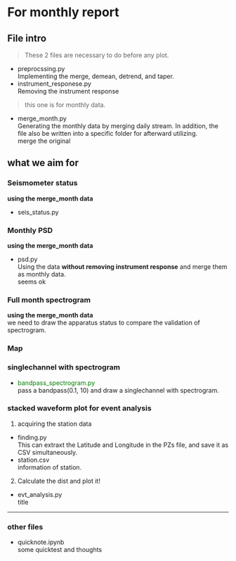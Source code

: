 # For monthly report
## File intro
> These 2 files are necessary to do before any plot.    
* preprocssing.py    
Implementing the merge, demean, detrend, and taper.    
* instrument_responese.py    
Removing the instrument response     
> this one is for monthly data.    
* merge_month.py    
Generating the monthly data by merging daily stream. In addition, the file also be written into a specific folder for afterward utilizing.    
merge the original
## what we aim for
### Seismometer status    
**using the merge_month data**    
* seis_status.py    


### Monthly PSD
**using the merge_month data**    
* psd.py    
Using the data **without removing instrument response** and merge them as monthly data.    
seems ok   
### Full month spectrogram   
**using the merge_month data**    
we need to draw the apparatus status to compare the validation of spectrogram.
### Map
### singlechannel with spectrogram
* <span style="color:green">bandpass_spectrogram.py</span>    
pass a bandpass(0.1, 10) and draw a singlechannel with spectrogram.
### stacked waveform plot for event analysis   
1. acquiring the station data    
* finding.py    
This can extraxt the Latitude and Longitude in the PZs file, and save it as CSV simultaneously.    
* station.csv   
information of station.    
2. Calculate the dist and plot it!    
* evt_analysis.py    
title     
---
### other files    
* quicknote.ipynb   
some quicktest and thoughts    
